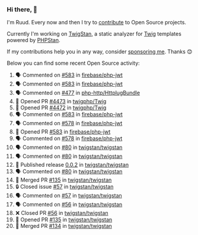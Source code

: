 ### Hi there, 👋

I'm Ruud. Every now and then I try to [contribute](https://github.com/pulls?q=+is%3Apr+author%3Aruudk+archived%3Afalse+is%3Apublic+) to Open Source projects.

Currently I'm working on [TwigStan](https://github.com/twigstan), a static analyzer for [Twig](https://twig.symfony.com/) templates powered by [PHPStan](https://phpstan.org/).

If my contributions help you in any way, consider [sponsoring me](https://github.com/sponsors/ruudk). Thanks 😊

Below you can find some recent Open Source activity:

<!--START_SECTION:activity-->
1. 🗣 Commented on [#583](https://github.com/firebase/php-jwt/pull/583#issuecomment-2495922287) in [firebase/php-jwt](https://github.com/firebase/php-jwt)
2. 🗣 Commented on [#583](https://github.com/firebase/php-jwt/pull/583#issuecomment-2495917765) in [firebase/php-jwt](https://github.com/firebase/php-jwt)
3. 🗣 Commented on [#477](https://github.com/php-http/HttplugBundle/pull/477#issuecomment-2495886502) in [php-http/HttplugBundle](https://github.com/php-http/HttplugBundle)
4. 💪 Opened PR [#4473](https://github.com/twigphp/Twig/pull/4473) in [twigphp/Twig](https://github.com/twigphp/Twig)
5. 💪 Opened PR [#4472](https://github.com/twigphp/Twig/pull/4472) in [twigphp/Twig](https://github.com/twigphp/Twig)
6. 🗣 Commented on [#583](https://github.com/firebase/php-jwt/pull/583#issuecomment-2495870339) in [firebase/php-jwt](https://github.com/firebase/php-jwt)
7. 🗣 Commented on [#578](https://github.com/firebase/php-jwt/issues/578#issuecomment-2495869942) in [firebase/php-jwt](https://github.com/firebase/php-jwt)
8. 💪 Opened PR [#583](https://github.com/firebase/php-jwt/pull/583) in [firebase/php-jwt](https://github.com/firebase/php-jwt)
9. 🗣 Commented on [#578](https://github.com/firebase/php-jwt/issues/578#issuecomment-2495833188) in [firebase/php-jwt](https://github.com/firebase/php-jwt)
10. 🗣 Commented on [#80](https://github.com/twigstan/twigstan/issues/80#issuecomment-2495494986) in [twigstan/twigstan](https://github.com/twigstan/twigstan)
11. 🗣 Commented on [#80](https://github.com/twigstan/twigstan/issues/80#issuecomment-2495493468) in [twigstan/twigstan](https://github.com/twigstan/twigstan)
12. 🚀 Published release [0.0.2](https://github.com/twigstan/twigstan/releases/tag/0.0.2) in [twigstan/twigstan](https://github.com/twigstan/twigstan)
13. 🗣 Commented on [#80](https://github.com/twigstan/twigstan/issues/80#issuecomment-2495491862) in [twigstan/twigstan](https://github.com/twigstan/twigstan)
14. 🎉 Merged PR [#135](https://github.com/twigstan/twigstan/pull/135) in [twigstan/twigstan](https://github.com/twigstan/twigstan)
15. 🔒 Closed issue [#57](https://github.com/twigstan/twigstan/issues/57) in [twigstan/twigstan](https://github.com/twigstan/twigstan)
16. 🗣 Commented on [#57](https://github.com/twigstan/twigstan/issues/57#issuecomment-2495483178) in [twigstan/twigstan](https://github.com/twigstan/twigstan)
17. 🗣 Commented on [#56](https://github.com/twigstan/twigstan/pull/56#issuecomment-2495483095) in [twigstan/twigstan](https://github.com/twigstan/twigstan)
18. ❌ Closed PR [#56](https://github.com/twigstan/twigstan/pull/56) in [twigstan/twigstan](https://github.com/twigstan/twigstan)
19. 💪 Opened PR [#135](https://github.com/twigstan/twigstan/pull/135) in [twigstan/twigstan](https://github.com/twigstan/twigstan)
20. 🎉 Merged PR [#134](https://github.com/twigstan/twigstan/pull/134) in [twigstan/twigstan](https://github.com/twigstan/twigstan)
<!--END_SECTION:activity-->
